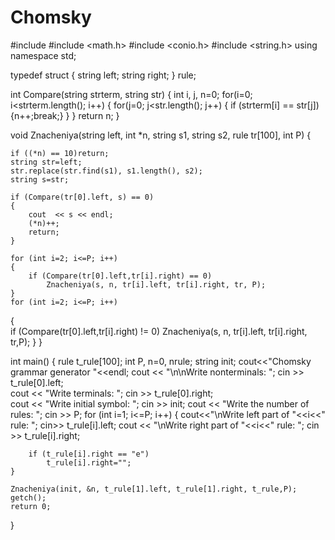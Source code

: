 # Chomsky
#include <iostream>
#include <math.h>
#include <conio.h>
#include <string.h>
using namespace std;

typedef struct 
{
		string left;
		string right;
} rule;



int Compare(string strterm, string str) 
{
		int i, j, n=0;
		for(i=0; i<strterm.length(); i++) 
        {
				for(j=0; j<str.length(); j++) 
                {
						if (strterm[i] == str[j]) 
                        {n++;break;}
				}
		}
		return n;
}

void Znacheniya(string left, int *n, string s1, string s2, rule tr[100], int P) 
{
	
	if ((*n) == 10)return;
	string str=left;
	str.replace(str.find(s1), s1.length(), s2);
	string s=str;
	
	if (Compare(tr[0].left, s) == 0)
    {
		cout  << s << endl;
		(*n)++;
		return;
	}
	
    for (int i=2; i<=P; i++) 
    {
		if (Compare(tr[0].left,tr[i].right) == 0)
			Znacheniya(s, n, tr[i].left, tr[i].right, tr, P);
	}
	for (int i=2; i<=P; i++) 
   {		
		if (Compare(tr[0].left,tr[i].right) != 0)
			 Znacheniya(s, n, tr[i].left, tr[i].right, tr,P);
	}
}

int main()
{
	rule t_rule[100];
	int P, n=0, nrule;
	string init;
	cout<<"Chomsky grammar generator "<<endl;
    cout << "\n\nWrite nonterminals: ";
	cin >> t_rule[0].left;	
	cout << "Write terminals: ";
	cin >> t_rule[0].right;		
	cout << "Write initial symbol: ";
	cin >> init;
	cout << "Write the number of rules: ";
	cin >> P;
	for (int i=1; i<=P; i++)
    {
		cout<<"\nWrite left part of "<<i<<" rule: ";
		cin>> t_rule[i].left;
		cout << "\nWrite right part of "<<i<<" rule: ";
		cin >> t_rule[i].right;
		
		if (t_rule[i].right == "e")
			t_rule[i].right="";	
	}

	Znacheniya(init, &n, t_rule[1].left, t_rule[1].right, t_rule,P);
	getch();
	return 0;
}
